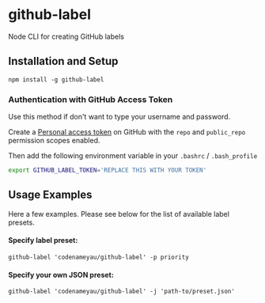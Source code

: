 # github-label
Node CLI for creating GitHub labels

## Installation and Setup
```
npm install -g github-label
```

### Authentication with GitHub Access Token
Use this method if don't want to type your username and password.

Create a [Personal access token](https://github.com/settings/tokens) on GitHub
with the `repo` and `public_repo` permission scopes enabled.

Then add the following environment variable in your `.bashrc` / `.bash_profile`

```bash
export GITHUB_LABEL_TOKEN='REPLACE THIS WITH YOUR TOKEN'
```

## Usage Examples
Here a few examples. Please see below for the list of available label presets.

#### Specify label preset:
```
github-label 'codenameyau/github-label' -p priority
```

#### Specify your own JSON preset:
```
github-label 'codenameyau/github-label' -j 'path-to/preset.json'
```
